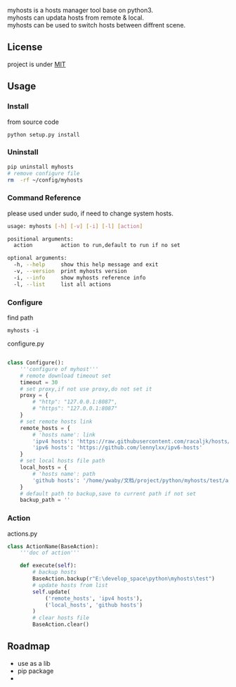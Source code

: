 myhosts is a hosts manager tool base on python3.  
myhosts can updata hosts from remote & local.  
myhosts can be used to switch hosts between diffrent scene.

## License 
project is under [MIT](./LICENSE)

## Usage

### Install
from source code
```shell
python setup.py install
```

### Uninstall
```sh
pip uninstall myhosts
# remove configure file
rm  -rf ~/config/myhosts
```

### Command Reference
please used under sudo, if need to change system hosts.

```sh
usage: myhosts [-h] [-v] [-i] [-l] [action]

positional arguments:
  action         action to run,default to run if no set

optional arguments:
  -h, --help     show this help message and exit
  -v, --version  print myhosts version
  -i, --info     show myhosts reference info
  -l, --list     list all actions
```

### Configure
find path
```shell
myhosts -i
```

configure.py 
```py

class Configure():
    '''configure of myhost'''
    # remote download timeout set
    timeout = 30
    # set proxy,if not use proxy,do not set it
    proxy = {
        # "http": "127.0.0.1:8087",
        # "https": "127.0.0.1:8087"
    }
    # set remote hosts link
    remote_hosts = {
        # 'hosts name': link
        'ipv4 hosts': 'https://raw.githubusercontent.com/racaljk/hosts/master/hosts',
        'ipv6 hosts': 'https://github.com/lennylxx/ipv6-hosts'
    }
    # set local hosts file path
    local_hosts = {
        # 'hosts name': path
        'github hosts': '/home/ywaby/文档/project/python/myhosts/test/add_hosts'
    }
    # default path to backup,save to current path if not set
    backup_path = ''

```

### Action
actions.py
```py
class ActionName(BaseAction):
    '''doc of action'''

    def execute(self):
        # backup hosts
        BaseAction.backup(r"E:\develop_space\python\myhosts\test")
        # update hosts from list
        self.update(
            ('remote_hosts', 'ipv4 hosts'),
            ('local_hosts', 'github hosts')
        )
        # clear hosts file
        BaseAction.clear()
```

## Roadmap
- use as a lib
- pip package
- 